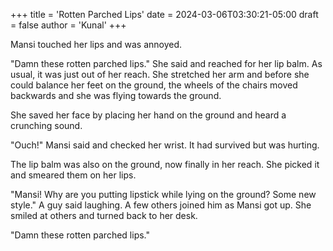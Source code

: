 +++
title = 'Rotten Parched Lips'
date = 2024-03-06T03:30:21-05:00
draft = false
author = 'Kunal'
+++

Mansi touched her lips and was annoyed.

"Damn these rotten parched lips." She said and reached for her lip balm. As usual, it was just out of her reach. She stretched her arm and before she could balance her feet on the ground, the wheels of the chairs moved backwards and she was flying towards the ground.

She saved her face by placing her hand on the ground and heard a crunching sound.

"Ouch!" Mansi said and checked her wrist. It had survived but was hurting.

The lip balm was also on the ground, now finally in her reach. She picked it and smeared them on her lips.

"Mansi! Why are you putting lipstick while lying on the ground? Some new style." A guy said laughing. A few others joined him as Mansi got up. She smiled at others and turned back to her desk.

"Damn these rotten parched lips."